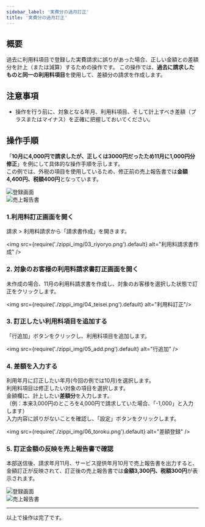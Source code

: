 ```yaml
---
sidebar_label: '実費分の過月訂正'
title: '実費分の過月訂正'
---
```


## 概要

過去に利用料項目で登録した実費請求に誤りがあった場合、正しい金額との差額分を計上（または減算）するための操作です。
この操作では、**過去に請求したものと同一の利用料項目**を使用して、差額分の請求を作成します。

## 注意事項

-   操作を行う前に、対象となる年月、利用料項目、そして計上すべき差額（プラスまたはマイナス）を正確に把握しておいてください。

## 操作手順

「**10月に4,000円で請求したが、正しくは3000円だったため11月に1,000円分修正**」を例にして具体的な操作手順を示します。  
この例では、外税の項目を使用しているため、修正前の売上報告書では**金額4,400円、税額400円**となっています。

<div>
  <img src={require('./zippi_img/01_base-input.png').default} alt="登録画面" />
  <br/>
  <img src={require('./zippi_img/02_base-output.png').default} alt="売上報告書" />
</div>

### 1.利用料訂正画面を開く

請求 > 利用料請求から「請求書作成」を開きます。

<img src={require('./zippi_img/03_riyoryo.png').default} alt="利用料請求書作成" />

### 2. 対象のお客様の利用料請求書訂正画面を開く

未作成の場合、11月の利用料請求書を作成し、対象のお客様を選択した状態で訂正をクリックします。

<img src={require('./zippi_img/04_teisei.png').default} alt="利用料訂正"/>

### 3. 訂正したい利用料項目を追加する

「行追加」ボタンをクリックし、利用料項目を追加します。

<img src={require('./zippi_img/05_add.png').default} alt="行追加" />

### 4. 差額を入力する

利用年月に訂正したい年月(今回の例では10月)を選択します。  
利用料項目は修正したい対象の項目を選択します。  
金額欄に、計上したい**差額分**を入力します。  
（例：本来3,000円のところを4,000円で請求していた場合、「-1,000」と入力します）  
入力内容に誤りがないことを確認し、「設定」ボタンをクリックします。

<img src={require('./zippi_img/06_toroku.png').default} alt="差額登録" />

### 5. 訂正金額の反映を売上報告書で確認

本部送信後、請求年月11月、サービス提供年月10月で売上報告書を出力すると、  
金額訂正が反映されて、訂正後の売上報告書では**金額3,300円、税額300円**が表示されます。  

<div style={{textAlign: 'center'}}>
  <img src={require('./zippi_img/07_seikyu.png').default} alt="登録画面" />
  <br/>
  <img src={require('./zippi_img/08_urihou.png').default} alt="売上報告書" />
</div>

---

以上で操作は完了です。